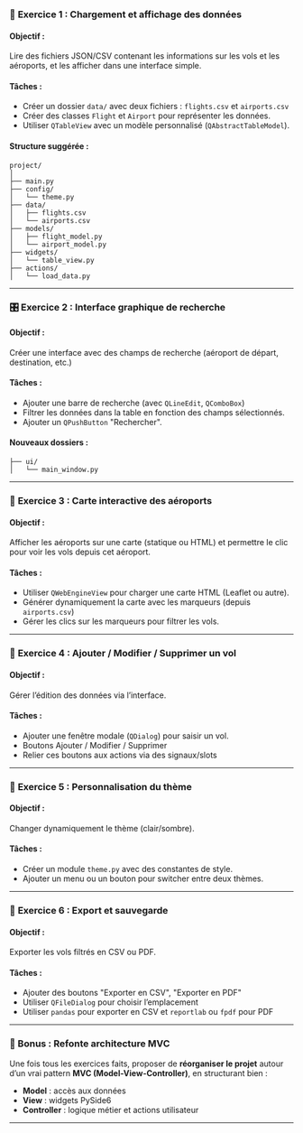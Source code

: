 
### 🧩 **Exercice 1 : Chargement et affichage des données**
#### Objectif :
Lire des fichiers JSON/CSV contenant les informations sur les vols et les aéroports, et les afficher dans une interface simple.

#### Tâches :
- Créer un dossier `data/` avec deux fichiers : `flights.csv` et `airports.csv`
- Créer des classes `Flight` et `Airport` pour représenter les données.
- Utiliser `QTableView` avec un modèle personnalisé (`QAbstractTableModel`).

#### Structure suggérée :
```
project/
│
├── main.py
├── config/
│   └── theme.py
├── data/
│   ├── flights.csv
│   └── airports.csv
├── models/
│   ├── flight_model.py
│   └── airport_model.py
├── widgets/
│   └── table_view.py
├── actions/
│   └── load_data.py
```

---

### 🎛️ **Exercice 2 : Interface graphique de recherche**
#### Objectif :
Créer une interface avec des champs de recherche (aéroport de départ, destination, etc.)

#### Tâches :
- Ajouter une barre de recherche (avec `QLineEdit`, `QComboBox`)
- Filtrer les données dans la table en fonction des champs sélectionnés.
- Ajouter un `QPushButton` "Rechercher".

#### Nouveaux dossiers :
```
├── ui/
│   └── main_window.py
```

---

### 🧭 **Exercice 3 : Carte interactive des aéroports**
#### Objectif :
Afficher les aéroports sur une carte (statique ou HTML) et permettre le clic pour voir les vols depuis cet aéroport.

#### Tâches :
- Utiliser `QWebEngineView` pour charger une carte HTML (Leaflet ou autre).
- Générer dynamiquement la carte avec les marqueurs (depuis `airports.csv`)
- Gérer les clics sur les marqueurs pour filtrer les vols.

---

### 🔄 **Exercice 4 : Ajouter / Modifier / Supprimer un vol**
#### Objectif :
Gérer l’édition des données via l’interface.

#### Tâches :
- Ajouter une fenêtre modale (`QDialog`) pour saisir un vol.
- Boutons Ajouter / Modifier / Supprimer
- Relier ces boutons aux actions via des signaux/slots

---

### 🎨 **Exercice 5 : Personnalisation du thème**
#### Objectif :
Changer dynamiquement le thème (clair/sombre).

#### Tâches :
- Créer un module `theme.py` avec des constantes de style.
- Ajouter un menu ou un bouton pour switcher entre deux thèmes.

---

### 🚀 **Exercice 6 : Export et sauvegarde**
#### Objectif :
Exporter les vols filtrés en CSV ou PDF.

#### Tâches :
- Ajouter des boutons "Exporter en CSV", "Exporter en PDF"
- Utiliser `QFileDialog` pour choisir l’emplacement
- Utiliser `pandas` pour exporter en CSV et `reportlab` ou `fpdf` pour PDF

---

### 🧹 Bonus : Refonte architecture MVC
Une fois tous les exercices faits, proposer de **réorganiser le projet** autour d’un vrai pattern **MVC (Model-View-Controller)**, en structurant bien :

- **Model** : accès aux données
- **View** : widgets PySide6
- **Controller** : logique métier et actions utilisateur

---


